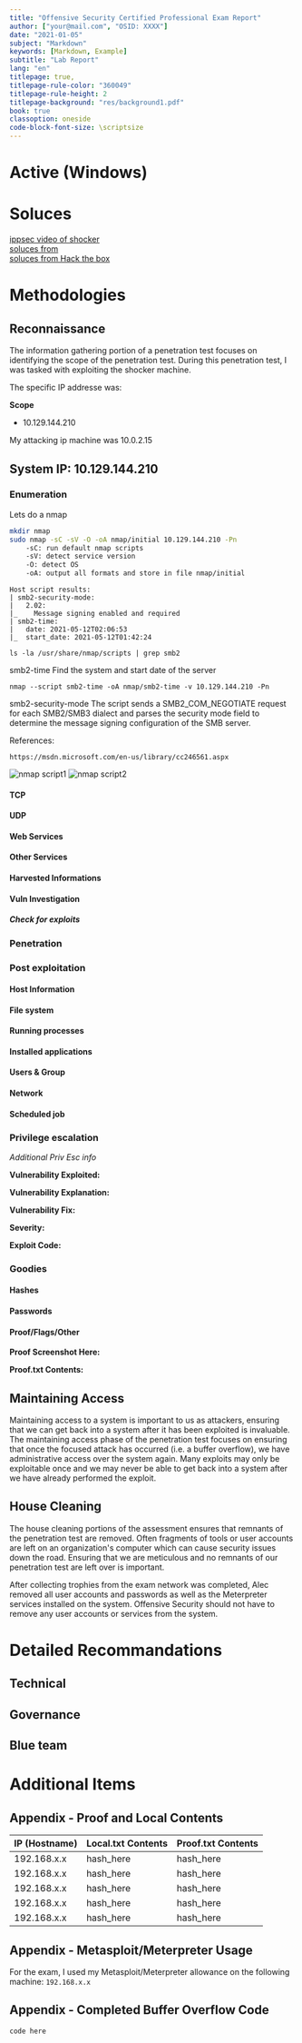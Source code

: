 ```yaml
---
title: "Offensive Security Certified Professional Exam Report"
author: ["your@mail.com", "OSID: XXXX"]
date: "2021-01-05"
subject: "Markdown"
keywords: [Markdown, Example]
subtitle: "Lab Report"
lang: "en"
titlepage: true,
titlepage-rule-color: "360049"
titlepage-rule-height: 2
titlepage-background: "res/background1.pdf"
book: true
classoption: oneside
code-block-font-size: \scriptsize
---
```

# Active (Windows)


# Soluces

[ippsec video of shocker](https://www.youtube.com/watch?v=jUc1J31DNdw)  
[soluces from ](https://github.com/michoo/sec-learning/blob/master/soluces/2_Windows/active-writeup-w-o-metasploit.md)  
[soluces from Hack the box](https://github.com/michoo/sec-learning/blob/master/2_Windows/Active/soluce/Active.pdf)

# Methodologies

## Reconnaissance

The information gathering portion of a penetration test focuses on identifying the scope of the penetration test.
During this penetration test, I was tasked with exploiting the shocker machine.

The specific IP addresse was:

**Scope**

- 10.129.144.210

My attacking ip machine was 10.0.2.15

## System IP: 10.129.144.210
### Enumeration


Lets do a nmap

```bash
mkdir nmap
sudo nmap -sC -sV -O -oA nmap/initial 10.129.144.210 -Pn
    -sC: run default nmap scripts
    -sV: detect service version
    -O: detect OS
    -oA: output all formats and store in file nmap/initial

```
```
Host script results:
| smb2-security-mode: 
|   2.02: 
|_    Message signing enabled and required
| smb2-time: 
|   date: 2021-05-12T02:06:53
|_  start_date: 2021-05-12T01:42:24

```

```
ls -la /usr/share/nmap/scripts | grep smb2
```

smb2-time
Find the system and start date of the server
```
nmap --script smb2-time -oA nmap/smb2-time -v 10.129.144.210 -Pn
```

smb2-security-mode
The script sends a SMB2_COM_NEGOTIATE request for each SMB2/SMB3 dialect and parses the security mode field to determine the message signing configuration of the SMB server.

References:

    https://msdn.microsoft.com/en-us/library/cc246561.aspx


![nmap script1](images/Screenshot_2021-04-20_20-15-14.png)
![nmap script2](images/Screenshot_2021-04-20_20-14-44.png)


#### TCP

#### UDP

#### Web Services

#### Other Services

#### Harvested Informations

#### Vuln Investigation

##### Check for exploits

### Penetration

### Post exploitation

#### Host Information

#### File system

#### Running processes

#### Installed applications

#### Users & Group

#### Network

#### Scheduled job

### Privilege escalation

*Additional Priv Esc info*

**Vulnerability Exploited:**

**Vulnerability Explanation:**

**Vulnerability Fix:**

**Severity:**

**Exploit Code:**

### Goodies

#### Hashes

#### Passwords

#### Proof/Flags/Other

**Proof Screenshot Here:**

**Proof.txt Contents:**

## Maintaining Access

Maintaining access to a system is important to us as attackers, ensuring that we can get back into a system after it has been exploited is invaluable.
The maintaining access phase of the penetration test focuses on ensuring that once the focused attack has occurred (i.e. a buffer overflow), we have administrative access over the system again.
Many exploits may only be exploitable once and we may never be able to get back into a system after we have already performed the exploit.

## House Cleaning

The house cleaning portions of the assessment ensures that remnants of the penetration test are removed.
Often fragments of tools or user accounts are left on an organization's computer which can cause security issues down the road.
Ensuring that we are meticulous and no remnants of our penetration test are left over is important.

After collecting trophies from the exam network was completed, Alec removed all user accounts and passwords as well as the Meterpreter services installed on the system.
Offensive Security should not have to remove any user accounts or services from the system.

# Detailed Recommandations

## Technical

## Governance

## Blue team

# Additional Items

## Appendix - Proof and Local Contents

IP (Hostname) | Local.txt Contents | Proof.txt Contents
--------------|--------------------|-------------------
192.168.x.x   | hash_here          | hash_here
192.168.x.x   | hash_here          | hash_here
192.168.x.x   | hash_here          | hash_here
192.168.x.x   | hash_here          | hash_here
192.168.x.x   | hash_here          | hash_here

## Appendix - Metasploit/Meterpreter Usage

For the exam, I used my Metasploit/Meterpreter allowance on the following machine: `192.168.x.x`

## Appendix - Completed Buffer Overflow Code

```
code here
```

